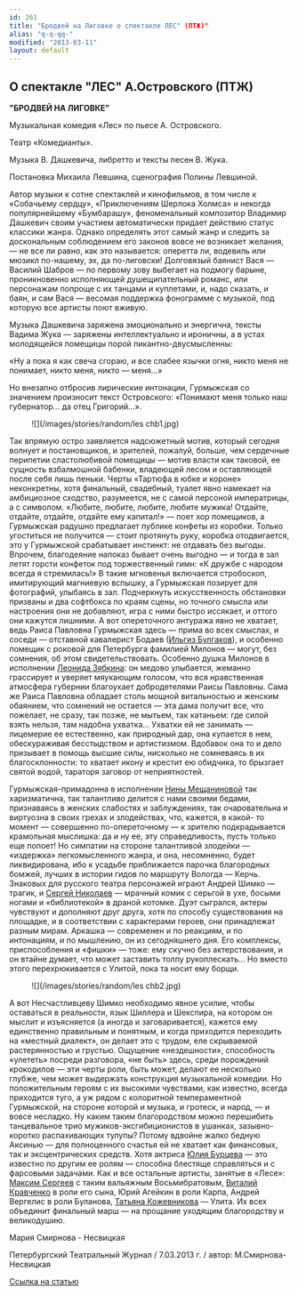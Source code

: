 ```yaml
---
id: 261
title: "Бродвей на Лиговке о спектакле ЛЕС" (ПТЖ)"
alias: "q-q-qq-"
modified: "2013-03-11"
layout: default
---
```


## О спектакле "ЛЕС" А.Островского (ПТЖ)

**"БРОДВЕЙ НА ЛИГОВКЕ"**

Музыкальная комедия «Лес» по пьесе А. Островского.

Театр «Комедианты».

Музыка В. Дашкевича, либретто и тексты песен В. Жука.

Постановка Михаила Левшина, сценография Полины Левшиной.

Автор музыки к сотне спектаклей и кинофильмов, в том числе к «Собачьему сердцу», «Приключениям Шерлока Холмса» и некогда популярнейшему «Бумбарашу», феноменальный композитор Владимир Дашкевич своим участием автоматически придает действию статус классики жанра. Однако определять этот самый жанр и следить за доскональным соблюдением его законов вовсе не возникает желания, — не все ли равно, как это называется: оперетта ли, водевиль или мюзикл по-нашему, эх, да по-лиговски! Долговязый баянист Вася — Василий Шабров — по первому зову выбегает на подмогу барыне, проникновенно исполняющей душещипательный романс, или персонажам попроще с их танцами и куплетами, и, надо сказать, и баян, и сам Вася — весомая поддержка фонограмме с музыкой, под которую все артисты поют вживую.

Музыка Дашкевича заряжена эмоционально и энергична, тексты Вадима Жука — заряжены интеллектуально и ироничны, а в устах молодящейся помещицы порой пикантно-двусмысленны:

«Ну а пока я как свеча сгораю,
и все слабее язычки огня,
никто меня не понимает,
никто меня, никто — меня…»

Но внезапно отбросив лирические интонации, Гурмыжская со значением произносит текст Островского: «Понимают меня только наш губернатор… да отец Григорий…».

<figure>
![](/images/stories/random/les chb1.jpg)
</figure>

Так впрямую остро заявляется надсюжетный мотив, который сегодня волнует и постановщиков, и зрителей, пожалуй, больше, чем сердечные перипетии сластолюбивой помещицы — мотив власти как таковой, ее сущность взбалмошной бабенки, владеющей лесом и оставляющей после себя лишь пеньки. Черты «Тартюфа в юбке и короне» неконкретны, хотя финальный, свадебный, туалет явно намекает на амбициозное сходство, разумеется, не с самой персоной императрицы, а с символом. «Любите, любите, любите, любите мужика! Отдайте, отдайте, отдайте, отдайте ему капитал!» — поет хор помещиков, а Гурмыжская радушно предлагает публике конфеты из коробки. Только угоститься не получится — стоит протянуть руку, коробка отодвигается, это у Гурмыжской срабатывает инстинкт: не отдавать без выгоды. Впрочем, благодеяние напоказ бывает очень выгодно — и тогда в зал летят горсти конфеток под торжественный гимн: «К дружбе с народом всегда я стремилась!» В такие мгновенья включается стробоскоп, имитирующий магниевую вспышку, а Гурмыжская позирует для фотографий, улыбаясь в зал. Подчеркнуть искусственность обстановки призваны и два софтбокса по краям сцены, но точного смысла или настроения они не добавляют, игра с ними быстро иссякает, и оттого они кажутся лишними. А вот опереточного антуража явно не хватает, ведь Раиса Павловна Гурмыжская здесь — прима во всех смыслах, и соседи — отставной кавалерист Бодаев ([Ильгиз Булгаков](77-ilgiz-bulgakov.html)), и особенно помещик с роковой для Петербурга фамилией Милонов — могут, без сомнения, об этом свидетельствовать. Особенно душка Милонов в исполнении [Леонида Зябкина](67-leonid-zabkin.html): он медово улыбается, жеманно грассирует и уверяет мяукающим голосом, что вся нравственная атмосфера губернии благоухает добродетелями Раисы Павловны. Сама же Раиса Павловна обладает столь мощной витальностью и женским обаянием, что сомнений не остается — эта дама получит все, что пожелает, не сразу, так позже, не мытьем, так катаньем: где силой взять нельзя, там надобна ухватка… Ухватки ей не занимать — лицемерие ее естественно, как природный дар, она купается в нем, обескураживая бесстыдством и артистизмом. Вдобавок она то и дело призывает в помощь высшие силы, нисколько не сомневаясь в их благосклонности: то хватает икону и крестит ею обидчика, то брызгает святой водой, тараторя заговор от неприятностей.

Гурмыжская-примадонна в исполнении [Нины Мещаниновой](25-mewaninova-nina.html) так харизматична, так талантливо делится с нами своими бедами, признаваясь в женских слабостях и заблуждениях, так очаровательна и виртуозна в своих грехах и злодействах, что, кажется, в какой- то момент — совершенно по-опереточному — к зрителю подкрадывается крамольная мыслишка: да и ну ее, эту справедливость, пусть только еще попоет! Но симпатии на стороне талантливой злодейки — «издержка» легкомысленного жанра, и она, несомненно, будет ликвидирована, ибо к усадьбе приближается парочка благородных бомжей, лучших в истории гидов по маршруту Вологда — Керчь. Знаковых для русского театра персонажей играют Андрей Шимко — трагик, и [Сергей Николаев](52-sergei-nikolaev.html) — мрачный комик с серьгой в ухе, босыми ногами и «библиотекой» в драной котомке. Дуэт сыгрался, актеры чувствуют и дополняют друг друга, хотя по способу существования на площадке, и в соответствии с характерами героев, они принадлежат разным мирам. Аркашка — современен и по реакциям, и по интонациям, и по мышлению, он из сегодняшнего дня. Его комплексы, приспособления и «фишки» — тоже: ему скучно без актерствования, и он втайне думает, что может заставить толпу рукоплескать… Но вместо этого перехрюкивается с Улитой, пока та носит ему борщи.

<figure>
![](/images/stories/random/les chb2.jpg)
</figure>

А вот Несчастливцеву Шимко необходимо явное усилие, чтобы оставаться в реальности, язык Шиллера и Шекспира, на котором он мыслит и изъясняется (а иногда и заговаривается), кажется ему единственно правильным и понятным, и когда приходится переходить на «местный диалект», он делает это с трудом, еле скрываемой растерянностью и грустью. Ощущение «нездешности», способность «улететь» посреди разговора, «не быть» здесь, среди порождений крокодилов — эти черты роли, быть может, делают ее несколько глубже, чем может выдержать конструкция музыкальной комедии. Но положительным героям с их высокими чувствами, как известно, всегда приходится туго, а уж рядом с колоритной темпераментной Гурмыжской, на стороне которой и музыка, и гротеск, и народ, — и вовсе несладко. Ну каким таким благородством можно перешибить танцевальное трио мужиков-эксгибиционистов в ушанках, зазывно-коротко распахивающих тулупы? Потому вдвойне жалко бедную Аксинью — для полноценного счастья ей не хватает как финансовых, так и эксцентрических средств. Хотя актриса [Юлия Бурцева](78-ylia-burceva.html) — это известно по другим ее ролям — способна блестяще справляться и с фарсовыми задачами. Как и все остальные артисты, занятые в «Лесе»: [Максим Сергеев](57-maxsim-sergeev.html) с таким вальяжным Восьмибратовым, [Виталий Кравченко](66-vitalii-kravchenko.html) в роли его сына, Юрий Агейкин в роли Карпа, Андрей Вергелис в роли Буланова, [Татьяна Кожевникова](80-tatiana-kogevnikova.html) — Улита. Их всех объединит финальный марш — на прощание уходящим благородству и великодушию.

Мария Смирнова - Несвицкая

Петербургский Театральный Журнал / 7.03.2013 г. / автор: М.Смирнова-Несвицкая

[Ссылка на статью](http://ptj.spb.ru/blog/brodvej-naligovke/)

